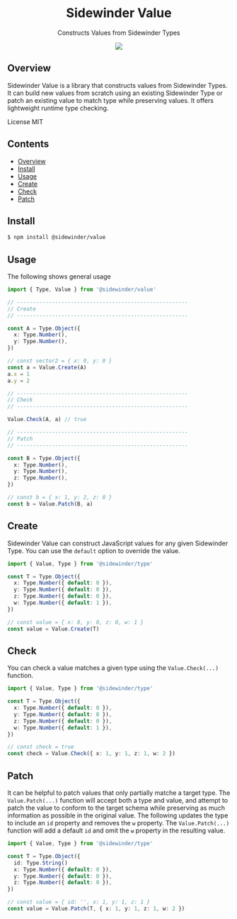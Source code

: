 <div align='center'>

<h1>Sidewinder Value</h1>

<p>Constructs Values from Sidewinder Types</p>

[<img src="https://img.shields.io/npm/v/@sidewinder/value?label=%40sidewinder%2Fvalue">](https://www.npmjs.com/package/@sidewinder/value)

</div>

<a name="Overview"></a>

## Overview

Sidewinder Value is a library that constructs values from Sidewinder Types. It can build new values from scratch using an existing Sidewinder Type or patch an existing value to match type while preserving values. It offers lightweight runtime type checking.

License MIT

## Contents

- [Overview](#Overview)
- [Install](#Install)
- [Usage](#Usage)
- [Create](#Create)
- [Check](#Check)
- [Patch](#Patch)

## Install

```bash
$ npm install @sidewinder/value
```

## Usage

The following shows general usage

```typescript
import { Type, Value } from '@sidewinder/value'

// ------------------------------------------------------
// Create
// ------------------------------------------------------

const A = Type.Object({
  x: Type.Number(),
  y: Type.Number(),
})

// const vector2 = { x: 0, y: 0 }
const a = Value.Create(A)
a.x = 1
a.y = 2

// ------------------------------------------------------
// Check
// ------------------------------------------------------

Value.Check(A, a) // true

// ------------------------------------------------------
// Patch
// ------------------------------------------------------

const B = Type.Object({
  x: Type.Number(),
  y: Type.Number(),
  z: Type.Number(),
})

// const b = { x: 1, y: 2, z: 0 }
const b = Value.Patch(B, a)
```

## Create

Sidewinder Value can construct JavaScript values for any given Sidewinder Type. You can use the `default` option to override the value.

```typescript
import { Value, Type } from '@sidewinder/type'

const T = Type.Object({
  x: Type.Number({ default: 0 }),
  y: Type.Number({ default: 0 }),
  z: Type.Number({ default: 0 }),
  w: Type.Number({ default: 1 }),
})

// const value = { x: 0, y: 0, z: 0, w: 1 }
const value = Value.Create(T)
```

## Check

You can check a value matches a given type using the `Value.Check(...)` function.

```typescript
import { Value, Type } from '@sidewinder/type'

const T = Type.Object({
  x: Type.Number({ default: 0 }),
  y: Type.Number({ default: 0 }),
  z: Type.Number({ default: 0 }),
  w: Type.Number({ default: 1 }),
})

// const check = true
const check = Value.Check({ x: 1, y: 1, z: 1, w: 2 })
```

## Patch

It can be helpful to patch values that only partially matche a target type. The `Value.Patch(...)` function will accept both a type and value, and attempt to patch the value to conform to the target schema while preserving as much information as possible in the original value. The following updates the type to include an `id` property and removes the `w` property. The `Value.Patch(...)` function will add a default `id` and omit the `w` property in the resulting value.

```typescript
import { Value, Type } from '@sidewinder/type'

const T = Type.Object({
  id: Type.String()
  x: Type.Number({ default: 0 }),
  y: Type.Number({ default: 0 }),
  z: Type.Number({ default: 0 }),
})

// const value = { id: '', x: 1, y: 1, z: 1 }
const value = Value.Patch(T, { x: 1, y: 1, z: 1, w: 2 })
```
